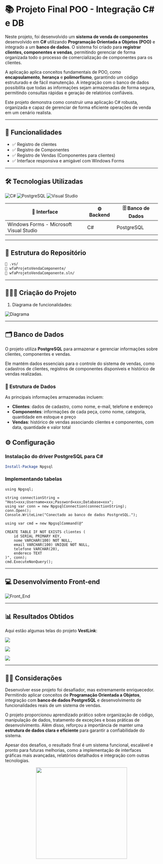 # 📚 Projeto Final POO - Integração C# e DB

Neste projeto, foi desenvolvido um **sistema de venda de componentes** desenvolvido em **C#** utilizando **Programação Orientada a Objetos (POO)** e integrado a um **banco de dados**. O sistema foi criado para **registrar clientes, componentes e vendas**, permitindo gerenciar de forma organizada todo o processo de comercialização de componentes para os clientes.  

A aplicação aplica conceitos fundamentais de POO, como **encapsulamento**, **herança** e **polimorfismo**, garantindo um código estruturado e de fácil manutenção. A integração com o banco de dados possibilita que todas as informações sejam armazenadas de forma segura, permitindo consultas rápidas e geração de relatórios confiáveis.  

Este projeto demonstra como construir uma aplicação C# robusta, organizada e capaz de gerenciar de forma eficiente operações de venda em um cenário realista.

---

## 🚀 Funcionalidades

- ✅ Registro de clientes
- ✅ Registro de Componentes
- ✅ Registro de Vendas (Componentes para clientes)
- ✅ Interface responsiva e amigável com Windows Forms
  
---

## 🛠️ Tecnologias Utilizadas

![C#](https://img.shields.io/badge/C%23-239120?style=for-the-badge&logo=c-sharp&logoColor=white)
![PostgreSQL](https://img.shields.io/badge/PostgreSQL-336791?style=for-the-badge&logo=postgresql&logoColor=white)
![Visual Studio](https://img.shields.io/badge/Visual_Studio-5C2D91?style=for-the-badge&logo=visual-studio&logoColor=white)

| 📌 Interface | ⚙️ Backend | 🗄️ Banco de Dados |
|---|---|---|
| Windows Forms - Microsoft Visual Studio | C# | PostgreSQL |

---

## 📂 Estrutura do Repositório

```bash
📁 .vs/
📁 wfaProjetoVendaComponente/
📝 wfaProjetoVendaComponente.sln/
```

---

## 🧑🏽‍💻 Criação do Projeto

1. Diagrama de funcionalidades:

![Diagrama](imgs/diagrama.png)

---

## 🗂️ Banco de Dados

O projeto utiliza **PostgreSQL** para armazenar e gerenciar informações sobre clientes, componentes e vendas.

Ele mantém dados essenciais para o controle do sistema de vendas, como cadastros de clientes, registros de componentes disponíveis e histórico de vendas realizadas.

### 📌 Estrutura de Dados

As principais informações armazenadas incluem:

- **Clientes**: dados de cadastro, como nome, e-mail, telefone e endereço  
- **Componentes**: informações de cada peça, como nome, categoria, quantidade em estoque e preço  
- **Vendas**: histórico de vendas associando clientes e componentes, com data, quantidade e valor total  

## ⚙️ Configuração

### Instalação do driver PostgreSQL para C#
```powershell
Install-Package Npgsql
```

### Implementando tabelas
```
using Npgsql;

string connectionString = "Host=xxx;Username=xxx;Password=xxx;Database=xxx";
using var conn = new NpgsqlConnection(connectionString);
conn.Open();
Console.WriteLine("Conectado ao banco de dados PostgreSQL.");

using var cmd = new NpgsqlCommand(@"

CREATE TABLE IF NOT EXISTS clientes (
    id SERIAL PRIMARY KEY,
    nome VARCHAR(100) NOT NULL,
    email VARCHAR(100) UNIQUE NOT NULL,
    telefone VARCHAR(20),
    endereco TEXT
)", conn);
cmd.ExecuteNonQuery();
```

---

## 💻 Desenvolvimento Front-end

![Front_End](imgs/frontend.png)

---

## 📊 Resultados Obtidos

Aqui estão algumas telas do projeto **VestLink**:

![](imgs/clientes.png)

![](imgs/componentes.png)

![](imgs/vendas.png)

---

## ✍🏼 Considerações

Desenvolver esse projeto foi desafiador, mas extremamente enriquecedor. Permitindo aplicar conceitos de **Programação Orientada a Objetos**, integração com **banco de dados PostgreSQL** e desenvolvimento de funcionalidades reais de um sistema de vendas.  

O projeto proporcionou aprendizado prático sobre organização de código, manipulação de dados, tratamento de exceções e boas práticas de desenvolvimento. Além disso, reforçou a importância de manter uma **estrutura de dados clara e eficiente** para garantir a confiabilidade do sistema.  

Apesar dos desafios, o resultado final é um sistema funcional, escalável e pronto para futuras melhorias, como a implementação de interfaces gráficas mais avançadas, relatórios detalhados e integração com outras tecnologias.

<div align="center">
  <img src="imgs/postgre.png" width="300" />
</div>
